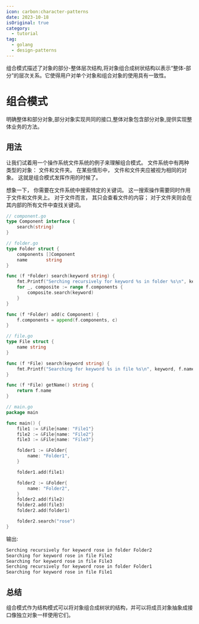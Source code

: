 ```yaml
---
icon: carbon:character-patterns
date: 2023-10-18
isOriginal: true
category:
  - tutorial
tag:
  - golang
  - design-patterns
---
```


组合模式描述了对象的部分-整体层次结构,将对象组合成树状结构以表示“整体-部分”的层次关系。它使得用户对单个对象和组合对象的使用具有一致性。

<!-- more -->

# 组合模式

明确整体和部分对象,部分对象实现共同的接口,整体对象包含部分对象,提供实现整体业务的方法。

## 用法

让我们试着用一个操作系统文件系统的例子来理解组合模式。 文件系统中有两种类型的对象： 文件和文件夹。 在某些情形中， 文件和文件夹应被视为相同的对象。 这就是组合模式发挥作用的时候了。

想象一下， 你需要在文件系统中搜索特定的关键词。 这一搜索操作需要同时作用于文件和文件夹上。 对于文件而言， 其只会查看文件的内容； 对于文件夹则会在其内部的所有文件中查找关键词。

```go
// component.go
type Component interface {
    search(string)
}
```

```go
// folder.go
type Folder struct {
    components []Component
    name       string
}

func (f *Folder) search(keyword string) {
    fmt.Printf("Serching recursively for keyword %s in folder %s\n", keyword, f.name)
    for _, composite := range f.components {
        composite.search(keyword)
    }
}

func (f *Folder) add(c Component) {
    f.components = append(f.components, c)
}
```

```go
// file.go
type File struct {
    name string
}

func (f *File) search(keyword string) {
    fmt.Printf("Searching for keyword %s in file %s\n", keyword, f.name)
}

func (f *File) getName() string {
    return f.name
}
```

```go
// main.go
package main

func main() {
    file1 := &File{name: "File1"}
    file2 := &File{name: "File2"}
    file3 := &File{name: "File3"}

    folder1 := &Folder{
        name: "Folder1",
    }

    folder1.add(file1)

    folder2 := &Folder{
        name: "Folder2",
    }
    folder2.add(file2)
    folder2.add(file3)
    folder2.add(folder1)

    folder2.search("rose")
}
```

输出:
```sh
Serching recursively for keyword rose in folder Folder2
Searching for keyword rose in file File2
Searching for keyword rose in file File3
Serching recursively for keyword rose in folder Folder1
Searching for keyword rose in file File1
```


## 总结

组合模式作为结构模式可以将对象组合成树状的结构，并可以将成员对象抽象成接口像独立对象一样使用它们。


